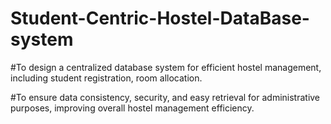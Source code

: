 # Student-Centric-Hostel-DataBase-system
#To design a centralized database system for efficient hostel management, including student registration, room allocation.

#To ensure data consistency, security, and easy retrieval for administrative purposes, improving overall hostel management efficiency.
